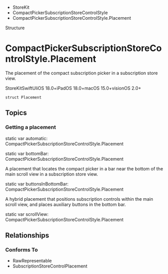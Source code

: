 

- StoreKit
- CompactPickerSubscriptionStoreControlStyle
-  CompactPickerSubscriptionStoreControlStyle.Placement 

Structure

# CompactPickerSubscriptionStoreControlStyle.Placement

The placement of the compact subscription picker in a subscription store view.

StoreKitSwiftUIiOS 18.0+iPadOS 18.0+macOS 15.0+visionOS 2.0+

``` source
struct Placement
```

## Topics

### Getting a placement

static var automatic: CompactPickerSubscriptionStoreControlStyle.Placement

static var bottomBar: CompactPickerSubscriptionStoreControlStyle.Placement

A placement that locates the compact picker in a bar near the bottom of the main scroll view in a subscription store view.

static var buttonsInBottomBar: CompactPickerSubscriptionStoreControlStyle.Placement

A hybrid placement that positions subscription controls within the main scroll view, and places auxiliary buttons in the bottom bar.

static var scrollView: CompactPickerSubscriptionStoreControlStyle.Placement

## Relationships

### Conforms To

- RawRepresentable
- SubscriptionStoreControlPlacement

